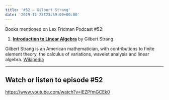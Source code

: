 ```yaml
---
title: '#52 – Gilbert Strang'
date: '2019-11-25T23:59:00+00:00'
---
```


Books mentioned on Lex Fridman Podcast #52:

1. <b><a href="https://amzn.to/3GB88Df" target="_blank" rel="sponsored noopener noreferrer">Introduction to Linear Algebra</a></b> by Gilbert Strang

<!--more-->

Gilbert Strang is an American mathematician, with contributions to finite element theory, the calculus of variations, wavelet analysis and linear algebra. <a href="https://en.wikipedia.org/wiki/Gilbert_Strang" target="_blank">Wikipedia</a>

- - - - - -

## Watch or listen to episode #52

<https://www.youtube.com/watch?v=lEZPfmGCEk0>